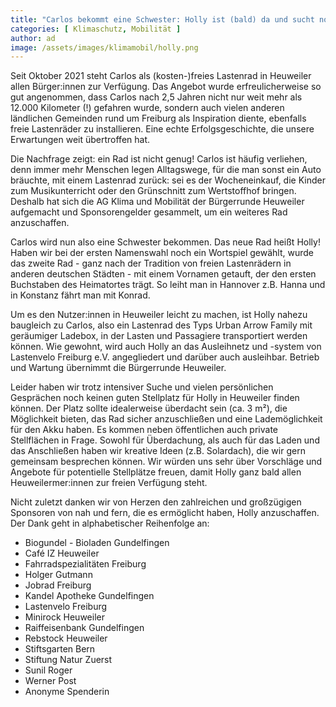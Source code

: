 ```yaml
---
title: "Carlos bekommt eine Schwester: Holly ist (bald) da und sucht noch ein Zuhause"
categories: [ Klimaschutz, Mobilität ]
author: ad
image: /assets/images/klimamobil/holly.png
---
```

Seit Oktober 2021 steht Carlos als (kosten-)freies Lastenrad in Heuweiler allen Bürger:innen zur Verfügung. Das Angebot wurde erfreulicherweise so gut angenommen, dass Carlos nach 2,5 Jahren nicht nur weit mehr als 12.000 Kilometer (!) gefahren wurde, sondern auch vielen anderen ländlichen Gemeinden rund um Freiburg als Inspiration diente, ebenfalls freie Lastenräder zu installieren. Eine echte Erfolgsgeschichte, die unsere Erwartungen weit übertroffen hat.

Die Nachfrage zeigt: ein Rad ist nicht genug! Carlos ist häufig verliehen, denn immer mehr Menschen legen Alltagswege, für die man sonst ein Auto bräuchte, mit einem Lastenrad zurück: sei es der Wocheneinkauf, die Kinder zum Musikunterricht oder den Grünschnitt zum Wertstoffhof bringen. Deshalb hat sich die AG Klima und Mobilität der Bürgerrunde Heuweiler aufgemacht und Sponsorengelder gesammelt, um ein weiteres Rad anzuschaffen. 

Carlos wird nun also eine Schwester bekommen. Das neue Rad heißt Holly!
Haben wir bei der ersten Namenswahl noch ein Wortspiel gewählt, wurde das zweite Rad - ganz nach der Tradition von freien Lastenrädern in anderen deutschen Städten - mit einem Vornamen getauft, der den ersten Buchstaben des Heimatortes trägt. So leiht man in Hannover z.B. Hanna und in Konstanz fährt man mit Konrad.

Um es den Nutzer:innen in Heuweiler leicht zu machen, ist Holly nahezu baugleich zu Carlos, also ein Lastenrad des Typs Urban Arrow Family mit geräumiger Ladebox, in der Lasten und Passagiere transportiert werden können. Wie gewohnt, wird auch Holly an das Ausleihnetz und -system von Lastenvelo Freiburg e.V. angegliedert und darüber auch ausleihbar. Betrieb und Wartung übernimmt die Bürgerrunde Heuweiler.

Leider haben wir trotz intensiver Suche und vielen persönlichen Gesprächen noch keinen guten Stellplatz für Holly in Heuweiler finden können. Der Platz sollte idealerweise überdacht sein (ca. 3 m²), die Möglichkeit bieten, das Rad sicher anzuschließen und eine Lademöglichkeit für den Akku haben. Es kommen neben öffentlichen auch private Stellflächen in Frage. Sowohl für Überdachung, als auch für das Laden und das Anschließen haben wir kreative Ideen (z.B. Solardach), die wir gern gemeinsam besprechen können. Wir würden uns sehr über Vorschläge und Angebote für potentielle Stellplätze freuen, damit Holly ganz bald allen Heuweilermer:innen zur freien Verfügung steht.

Nicht zuletzt danken wir von Herzen den zahlreichen und großzügigen Sponsoren von nah und fern, die es ermöglicht haben, Holly anzuschaffen. Der Dank geht in alphabetischer Reihenfolge an:

- Biogundel - Bioladen Gundelfingen
- Café IZ Heuweiler
- Fahrradspezialitäten Freiburg
- Holger Gutmann
- Jobrad Freiburg
- Kandel Apotheke Gundelfingen
- Lastenvelo Freiburg
- Minirock Heuweiler
- Raiffeisenbank Gundelfingen
- Rebstock Heuweiler
- Stiftsgarten Bern
- Stiftung Natur Zuerst
- Sunil Roger
- Werner Post
- Anonyme Spenderin
